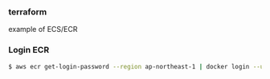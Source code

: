 ### terraform
example of ECS/ECR

### Login ECR
```bash
$ aws ecr get-login-password --region ap-northeast-1 | docker login --username AWS --password-stdin 012345678901.dkr.ecr.ap-northeast-1.amazonaws.com/repo_app
```
